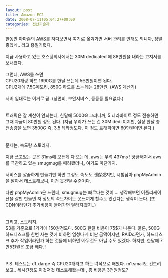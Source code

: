 ```yaml
---
layout: post
title: Amazon EC2
date: 2008-07-11T05:04:27+00:00
categories: 전산기술자
---
```

한동안 아마존의 <a href="http://aws-portal.amazon.com/" target="_blank">AWS</a>를 쳐다보면서 여기로 옮겨가면 서버 관리를 안해도 되니까, 정말좋겠네.. 라고 흥얼거렸다.<br /><br />지금 사용하고 있는 호스팅회사에서는 30M dedicated 에 88만원을 내라는 고지서를 보내왔다. <br /><br />그런데, AWS를 쓰면<br />CPU20개랑 하드 1690G를 한달 쓰는데 56만원이면 된다. <br />CPU2개에 7.5G메모리, 850G 하드를 쓰는데는 28만원. (AWS <a href="http://calculator.s3.amazonaws.com/calc5.html" target="_blank">계산기</a>)<br /><br />서버 임대료는 이거로 끝. (상면비, 보안서비스, 등등등 필요없다.)<br /><br /><br />트래픽은 잘 계산이 안되는데, 한달에 5000G 그러니까, 5 테라바이트 정도 전송하면 그때 과금이 80만원 정도 된다. (지금 우리가 쓰는 건 30M dedi 이지만, 실상 한달 총 전송량을 보면 3500G 즉, 3.5 테라정도다. 이 정도 트래픽이면 60만원이면 된다.)<br /><br /><br />문제는, 속도랑 스토리지.<br /><br />지금 쓰고있는 곳은 31ms에 모든게 다 오는데, aws는 무려 437ms ! 궁금해져서 aws를 극찬하고 있는 smugmug를 때려봤더니, 여기도 마찬가지.<br /><br />서비스를 깔끔하게 만들기만 하면 그정도 속도도 괜찮겠지만, 시험삼아 phpMyAdmin을 깔아서 테스트해보니, 이건 못견딜 수준이다.<br /><br />다만 phpMyAdmin은 느린데, smugmug는 빠르다는 것이 ... 생각해보면 어플리케이션을 잘만 만들면 저 정도의 속도차이는 못느끼게 할수도 있겠다는 생각이 든다. (또 CDN이라던가 추가비용이 들어가면 달라지겠지..)<br /><br /><br />그리고, 스토리지.<br />S3를 기준으로 1기가에 150원정도다. 500G 한달 비용이 75$가 나온다. 물론, 500G 하드디스크를 한번 사는 것에 비하면 엄청나게 비싼 금액이지만, RAID라던가, 하드디스크 추가 작업이라던가 하는 것들에 비하면 아무것도 아닐 수도 있겠다. 하지만, 한달에 7만5천원은 조금 쎄다. !<br /><br /><br />P.S. 테스트는 c1.xlarge 즉 CPU20개라고 하는 녀석으로 해봤다. m1.small도 건드려보고.. 세시간정도 이것저것 테스트해봤는데 , 총 비용은 3천원정도? <br />

